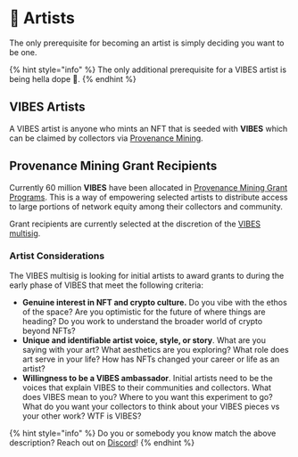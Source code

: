# 🎨 Artists

The only prerequisite for becoming an artist is simply deciding you want to be one. 

{% hint style="info" %}
The only additional prerequisite for a VIBES artist is being hella dope 🤙.
{% endhint %}

## VIBES Artists

A VIBES artist is anyone who mints an NFT that is seeded with **VIBES** which can be claimed by collectors via [Provenance Mining](../vibes-protocol/provenance-mining/).

## Provenance Mining Grant Recipients

Currently 60 million **VIBES** have been allocated in [Provenance Mining Grant Programs](../vibes-protocol/vibes-token/treasury-allocations.md#provenance-mining-grant-program). This is a way of empowering selected artists to distribute access to large portions of network equity among their collectors and community.

Grant recipients are currently selected at the discretion of the [VIBES multisig](governance.md#vibes-multisig).

### Artist Considerations

The VIBES multisig is looking for initial artists to award grants to during the early phase of VIBES that meet the following criteria:

* **Genuine interest in NFT and crypto culture.** Do you vibe with the ethos of the space? Are you optimistic for the future of where things are heading? Do you work to understand the broader world of crypto beyond NFTs? 
* **Unique and identifiable artist voice, style, or story**. What are you saying with your art? What aesthetics are you exploring? What role does art serve in your life? How has NFTs changed your career or life as an artist?
* **Willingness to be a VIBES ambassador**. Initial artists need to be the voices that explain VIBES to their communities and collectors. What does VIBES mean to you? Where to you want this experiment to go? What do you want your collectors to think about your VIBES pieces vs your other work? WTF is VIBES?

{% hint style="info" %}
Do you or somebody you know match the above description? Reach out on [Discord](https://discord.gg/qDrsjcGR2F)!
{% endhint %}

